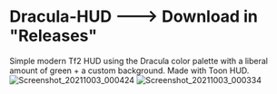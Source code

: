 # Dracula-HUD ---> Download in "Releases"
Simple modern Tf2 HUD using the Dracula color palette with a liberal amount of green + a custom background. Made with Toon HUD.
![Screenshot_20211003_000424](https://user-images.githubusercontent.com/72372599/135770100-b066d6a7-4f94-4a3f-904c-1347c13201f2.png)
![Screenshot_20211003_000334](https://user-images.githubusercontent.com/72372599/135770101-2750655b-f199-4295-a70e-2c26a4b191f5.png)

